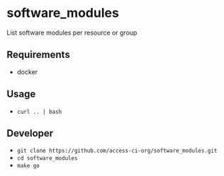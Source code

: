 # software_modules
List software modules per resource or group


## Requirements
* docker


## Usage
* `curl .. | bash`


## Developer
* `git clone https://github.com/access-ci-org/software_modules.git`
* `cd software_modules`
* `make go`
